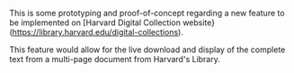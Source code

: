 This is some prototyping and proof-of-concept regarding a new feature to be implemented on [Harvard Digital Collection website}(https://library.harvard.edu/digital-collections).

This feature would allow for the live download and display of the complete text from a multi-page document from Harvard's Library. 
